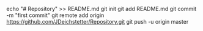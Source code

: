 echo "# Repository" >> README.md
git init
git add README.md
git commit -m "first commit"
git remote add origin https://github.com/JDeichstetter/Repository.git
git push -u origin master
